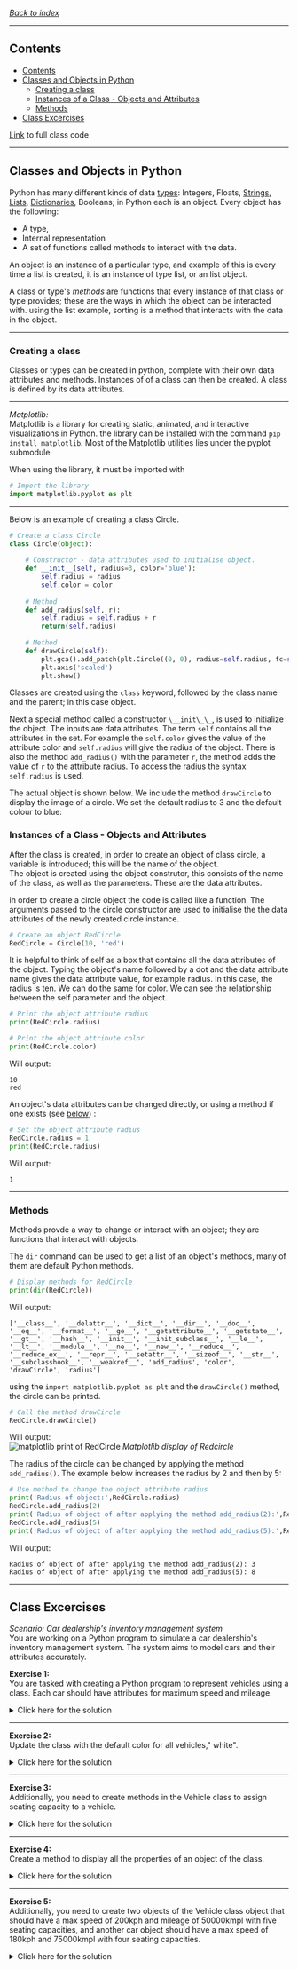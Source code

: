 *[Back to index](</readme.md>)*
___
## Contents
- [Contents](#contents)
- [Classes and Objects in Python](#classes-and-objects-in-python)
  - [Creating a class](#creating-a-class)
  - [Instances of a Class - Objects and Attributes](#instances-of-a-class---objects-and-attributes)
  - [Methods](#methods)
- [Class Excercises](#class-excercises)

[Link](/XXCode%20Snips/3.4.1%20RedCircle%20Class.py) to full class code
___
## Classes and Objects in Python
Python has many different kinds of data [types](/1%20Python%20Basics/1.2%20Types.md): Integers, Floats, [Strings](/1%20Python%20Basics/1.4%20String%20Operations.md), [Lists](/2%20Python%20Data%20Structures/2.1%20Lists%20and%20Tuples.md#Lists), [Dictionaries](/2%20Python%20Data%20Structures/2.3%20Dictionaries.md), Booleans; in Python each is an object. Every object has the following:
* A type,
* Internal representation
* A set of functions called methods to interact with the data.  

An object is an instance of a particular type, and example of this is every time a list is created, it is an instance of type list, or an list object.

A class or type's *methods* are functions that every instance of that class or type provides; these are the ways in which the object can be interacted with. using the list example, sorting is a method that interacts with the data in the object.  

___
### Creating a class
Classes or types can be created in python, complete with their own data attributes and methods. Instances of of a class can then be created. A class is defined by its data attributes.

___
*Matplotlib:*  
Matplotlib is a library for creating static, animated, and interactive visualizations in Python. the library can be installed with the command `pip install matplotlib`. Most of the Matplotlib utilities lies under the pyplot submodule.  

When using the library, it must be imported with
```py
# Import the library
import matplotlib.pyplot as plt
```
___

Below is an example of creating a class Circle. 
```py
# Create a class Circle
class Circle(object):
    
    # Constructor - data attributes used to initialise object.
    def __init__(self, radius=3, color='blue'):
        self.radius = radius
        self.color = color 
    
    # Method
    def add_radius(self, r):
        self.radius = self.radius + r
        return(self.radius)
    
    # Method
    def drawCircle(self):
        plt.gca().add_patch(plt.Circle((0, 0), radius=self.radius, fc=self.color))
        plt.axis('scaled')
        plt.show()  
```

Classes are created using the `class` keyword, followed by the class name and the parent; in this case object.

Next a special method called a constructor `\__init\_\_`, is used to initialize the object. The inputs are data attributes. The term `self` contains all the attributes in the set. For example the `self.color` gives the value of the attribute color and `self.radius` will give the radius of the object. There is also the method `add_radius()` with the parameter `r`, the method adds the value of `r` to the attribute radius. To access the radius the syntax `self.radius` is used. 

The actual object is shown below. We include the method `drawCircle` to display the image of a circle. We set the default radius to 3 and the default colour to blue:

### Instances of a Class - Objects and Attributes
After the class is created, in order to create an object of class circle, a variable is introduced; this will be the name of the object.  
The object is created using the object construtor, this consists of the name of the class, as well as the parameters. These are the data attributes. 

in order to create a circle object the code is called like a function. The arguments passed to the circle constructor are used to initialise the the data attributes of the newly created circle instance.  
```py
# Create an object RedCircle
RedCircle = Circle(10, 'red')
```

It is helpful to think of self as a box that contains all the data attributes of the object. Typing the object's name followed by a dot and the data attribute name gives the data attribute value, for example radius. In this case, the radius is ten.
We can do the same for color. We can see the relationship between the self parameter and the object.  
```py
# Print the object attribute radius
print(RedCircle.radius)

# Print the object attribute color
print(RedCircle.color)
```

Will output:
```
10
red
```

An object's data attributes can be changed directly, or using a method if one exists (see [below](/3%20Control%20Flow/3.4%20Objects%20and%20Classes.md#methods))
:
```py
# Set the object attribute radius
RedCircle.radius = 1
print(RedCircle.radius)
```

Will output:
```
1
```

___
### Methods
Methods provde a way to change or interact with an object; they are functions that interact with objects.  

The `dir` command can be used to get a list of an object's methods, many of them are default Python methods. 
```py
# Display methods for RedCircle
print(dir(RedCircle))
```

Will output:
```
['__class__', '__delattr__', '__dict__', '__dir__', '__doc__', '__eq__', '__format__', '__ge__', '__getattribute__', '__getstate__', '__gt__', '__hash__', '__init__', '__init_subclass__', '__le__', '__lt__', '__module__', '__ne__', '__new__', '__reduce__', '__reduce_ex__', '__repr__', '__setattr__', '__sizeof__', '__str__', '__subclasshook__', '__weakref__', 'add_radius', 'color', 
'drawCircle', 'radius']
```

using the `import matplotlib.pyplot as plt` and the `drawCircle()` method, the circle can be printed.
```py
# Call the method drawCircle
RedCircle.drawCircle()
```
Will output:  
![matplotlib print of RedCircle](<3.4 RedCircle.png>)
*Matplotlib display of Redcircle*

The radius of the circle can be changed by applying the method `add_radius()`. The example below increases the radius by 2 and then by 5:
```py
# Use method to change the object attribute radius
print('Radius of object:',RedCircle.radius)
RedCircle.add_radius(2)
print('Radius of object of after applying the method add_radius(2):',RedCircle.radius)
RedCircle.add_radius(5)
print('Radius of object of after applying the method add_radius(5):',RedCircle.radius)
```

Will output:
```
Radius of object of after applying the method add_radius(2): 3
Radius of object of after applying the method add_radius(5): 8
```

___
## Class Excercises
*Scenario: Car dealership's inventory management system*  
You are working on a Python program to simulate a car dealership's inventory management system. The system aims to model cars and their attributes accurately.

**Exercise 1:**  
You are tasked with creating a Python program to represent vehicles using a class. Each car should have attributes for maximum speed and mileage. 

<details><summary>Click here for the solution</summary>

```py
class Vehicle:
    def __init__(self, max_speed, mileage):
        self.max_speed = max_speed
        self.mileage = mileage  
```
</details>

___
**Exercise 2:**  
Update the class with the default color for all vehicles," white".

<details><summary>Click here for the solution</summary>

```py
class Vehicle:
    color = "white"

    def __init__(self, max_speed, mileage):
        self.max_speed = max_speed
        self.mileage = mileage
```
</details>

___
**Exercise 3:**  
Additionally, you need to create methods in the Vehicle class to assign seating capacity to a vehicle. 

<details><summary>Click here for the solution</summary>

```py
class Vehicle:
    color = "white"

    def __init__(self, max_speed, mileage):
        self.max_speed = max_speed
        self.mileage = mileage
        self.seating_capacity = None

    def assign_seating_capacity(self, seating_capacity):
        self.seating_capacity = seating_capacity
```
</details>

___
**Exercise 4:**  
Create a method to display all the properties of an object of the class. 

<details><summary>Click here for the solution</summary>

```py
class Vehicle:
    color = "white"

    def __init__(self, max_speed, mileage):
        self.max_speed = max_speed
        self.mileage = mileage
        self.seating_capacity = None

    def assign_seating_capacity(self, seating_capacity):
        self.seating_capacity = seating_capacity

    def display_properties(self):
        print("Properties of the Vehicle:")
        print("Color:", self.color)
        print("Maximum Speed:", self.max_speed)
        print("Mileage:", self.mileage)
        print("Seating Capacity:", self.seating_capacity)
```
</details>

___
**Exercise 5:**  
Additionally, you need to create two objects of the Vehicle class object that should have a max speed of 200kph and mileage of 50000kmpl with five seating capacities, and another car object should have a max speed of 180kph and 75000kmpl with four seating capacities.

<details><summary>Click here for the solution</summary>

```py
class Vehicle:
    color = "white"

    def __init__(self, max_speed, mileage):
        self.max_speed = max_speed
        self.mileage = mileage
        self.seating_capacity = None

    def assign_seating_capacity(self, seating_capacity):
        self.seating_capacity = seating_capacity

    def display_properties(self):
        print("Properties of the Vehicle:")
        print("Color:", self.color)
        print("Maximum Speed:", self.max_speed)
        print("Mileage:", self.mileage)
        print("Seating Capacity:", self.seating_capacity)

# Creating objects of the Vehicle class
vehicle1 = Vehicle(200, 50000)
vehicle1.assign_seating_capacity(5)
vehicle1.display_properties()

vehicle2 = Vehicle(180, 75000)
vehicle2.assign_seating_capacity(4)
vehicle2.display_properties()
```
</details>
